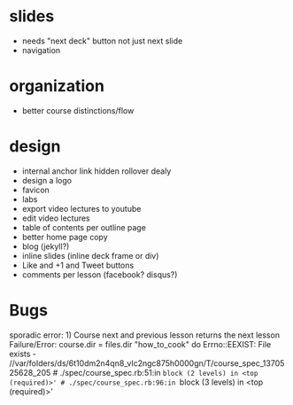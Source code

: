 
# slides

* needs "next deck" button not just next slide
* navigation

# organization

* better course distinctions/flow

# design

* internal anchor link hidden rollover dealy
* design a logo
* favicon
* labs
* export video lectures to youtube
* edit video lectures
* table of contents per outline page
* better home page copy
* blog (jekyll?)
* inline slides (inline deck frame or div)
* Like and +1 and Tweet buttons
* comments per lesson (facebook? disqus?)

# Bugs

sporadic error:
        1) Course next and previous lesson returns the next lesson
           Failure/Error: course.dir = files.dir "how_to_cook" do
           Errno::EEXIST:
             File exists - //var/folders/ds/6t10dm2n4qn8_vlc2ngc875h0000gn/T/course_spec_1370525628_205
           # ./spec/course_spec.rb:51:in `block (2 levels) in <top (required)>'
           # ./spec/course_spec.rb:96:in `block (3 levels) in <top (required)>'




